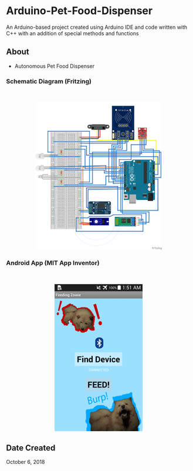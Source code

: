 # Arduino-Pet-Food-Dispenser

An Arduino-based project created using Arduino IDE and code written with C++ with an addition of special methods and functions

## About

- Autonomous Pet Food Dispenser

### Schematic Diagram (Fritzing)

<p align="center" style="padding-top:2rem;"><img src="./Schematic-Diagram.jpg"  height="400" ></p>

### Android App (MIT App Inventor)

<p align="center" style="padding-top:2rem;"><img src="./Android-app.jpg"  height="400" ></p>

## Date Created

October 6, 2018
